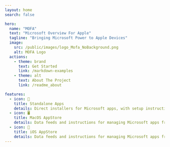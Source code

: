 ```yaml
---
layout: home
search: false

hero:
  name: "MOFA"
  text: "Microsoft Overview For Apple"
  tagline: "Bringing Microsoft Power to Apple Devices"
  image:
    src: /public/images/logo_Mofa_NoBackground.png
    alt: MOFA Logo
  actions:
    - theme: brand
      text: Get Started
      link: /markdown-examples
    - theme: alt
      text: About The Project
      link: /readme_about

features:
  - icon: 🚀
    title: Standalone Apps
    details: Direct installers for Microsoft apps, with setup instructions and management tools.
  - icon: 🖥️
    title: MacOS AppStore
    details: Data feeds and instructions for managing Microsoft apps from the Mac App Store.
  - icon: 📱
    title: iOS AppStore
    details: Data feeds and instructions for managing Microsoft apps from the iOS App Store.
---
```

